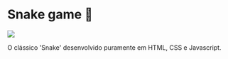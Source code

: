 # Snake game 🐍

![](https://img.shields.io/badge/Status-Conclu%C3%ADdo-green)

O clássico 'Snake' desenvolvido puramente em HTML, CSS e Javascript.
